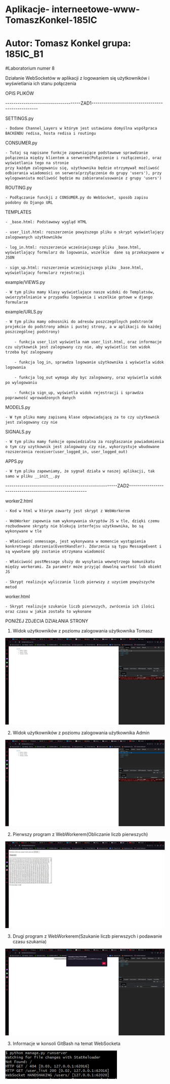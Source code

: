 # Aplikacje- interneetowe-www-TomaszKonkel-185IC
# Autor: Tomasz Konkel grupa: 185IC_B1


#Laboratorium numer 8

Działanie WebSocketów w aplikacji z logowaniem się użytkowników i wyświetlania ich stanu połączenia 

OPIS PLIKÓW 

-------------------------------------ZAD1---------------------------------------------------

SETTINGS.py 

	- Dodane Channel_Layers w którym jest ustawiona domyślna współpraca BACKENDU redisa, hosta redisa i routingu
  
CONSUMER.py

	- Tutaj są napisane funkcje zapewniające podstawowe sprawdzanie połączenia między klientem a serwerem(Połączenie i rozłączenie), oraz wyświetlania tego na stronie
	przy każdym zalogowaniu się, użytkownika będzie otrzymywał możliwość odbierania wiadomości on serwera(przyłączenie do grupy 'users'), przy wylogowaniuta możliwość będzie mu zabierana(usuwanie z grupy 'users')

ROUTING.py

	- Podłączanie funckji z CONSUMER.py do WebSocket, sposób zapisu podobny do Django URL
  
TEMPLATES

	- _base.html: Podstawowy wygląd HTML
  
	- user_list.html: rozszerzenie powyższego pliku o skrypt wyświetlający zalogowanych użytkowników
  
	- log_in.html: rozszerzenie wcześniejszego pliku _base.html, wyświetlający formularz do logowania, wszelkie  dane są przekazywane w JSON
  
	- sign_up.html: rozszerzenie wcześniejszego pliku _base.html, wyświetlajacy formularz rejestracji
  
example/VIEWS.py

	- W tym pliku mamy klasy wyświetlające nasze widoki do Templatsów, uwierzytelnianie w przypadku logowania i wszelkie gotowe w django formularze   
  
example/URLS.py

	- W tym pliku mamy odnosniki do adresów poszczególnych podstron(W projekcie do podstrony admin i pustej strony, a w aplikacji do każdej poszczególnej podstrony)
  
		- funkcja user_list wyświetla nam user_list.html, oraz informacje czu użytkownik jest zalogowany czy nie, aby wyświetlic ten widok trzeba być zalogowany
    
		- funkcja log_in, sprawdza logowanie użytkownika i wyświetla widok logowania
    
		- funkcja log_out wymaga aby byc zalogowany, oraz wyświetla widok po wylogowaniu
    
		- funkcja sign_up, wyświetla widok rejestracji i sprawdza poprawność wprowadzonych danych

MODELS.py

	- W tym pliku mamy zapisaną klase odpowiadającą za to czy użytkownik jest zalogowany czy nie

SIGNALS.py

	- W tym pliku mamy funkcje opowiedzialna za rozgłaszanie powiadomienia o tym czy uzytkownik jest zalogowany czy nie, wykorzystuje wbudowane rozszerzenia receiver(user_logged_in, user_logged_out) 
  
APPS.py

	- W tym pliku zapewniamy, że sygnał działa w naszej aplikacji, tak samo w pliku __init__.py 
  

-------------------------------------------------------ZAD2---------------------------------------------------------

worker2.html

	- Kod w html w którym zawarty jest skrypt z WebWorkerem
  
	- WebWorker zapewnia nam wykonywania skryptów JS w tle, dzięki czemu rozbudowane skrypty nie blokują interfejsu użytkownika, bo są wykonywane w tle
  
	- Właściwość onmessage, jest wykonywana w momencie wystąpienia konkretnego zdarzenia(EventHandler). Zdarzenia są typu MessageEvent i są wywołane gdy zostanie otrzymana wiadomość
  
	- Właściwość postMessage służy do wysyłania wewnętrzego komunikatu między workerami. Za parametr może przyjąć dowolną wartość lub obiekt JS
  
	- Skrypt realizuje wyliczanie liczb pierwszy z uzyciem powyższyche metod
  
worker.html

	- Skrypt realizuje szukanie liczb pierwszych, zwrócenia ich ilości oraz czasu w jakim zostało to wykonane

PONIŻEJ ZDJECIA DZIAŁANIA STRONY

1. Widok użytkowników z poziomu zalogowania użytkownika Tomasz 

![alt text](https://github.com/TomaszKonkel/aplikacje-internetowe-TomaszKonkel-185ic/blob/master/labki8/Zdjecia/1.PNG)	



2. Widok użytkowników z poziomu zalogowania użytkownika Admin

![alt text](https://github.com/TomaszKonkel/aplikacje-internetowe-TomaszKonkel-185ic/blob/master/labki8/Zdjecia/2.PNG)



2. Pierwszy program z WebWorkerem(Obliczanie liczb pierwszych)

![alt text](https://github.com/TomaszKonkel/aplikacje-internetowe-TomaszKonkel-185ic/blob/master/labki8/Zdjecia/3.PNG)


3. Drugi program z WebWorkerem(Szukanie liczb pierwszych i podawanie czasu szukania)

![alt text](https://github.com/TomaszKonkel/aplikacje-internetowe-TomaszKonkel-185ic/blob/master/labki8/Zdjecia/4.PNG)


3. Informacje w konsoli GitBash na temat WebSocketa

![alt text](https://github.com/TomaszKonkel/aplikacje-internetowe-TomaszKonkel-185ic/blob/master/labki8/Zdjecia/5.PNG)
